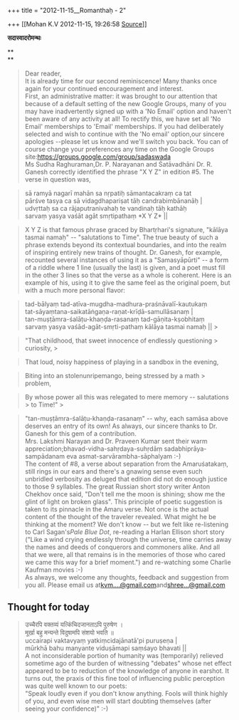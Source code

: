 +++
title = "2012-11-15__Romanthaḥ - 2"

+++
[[Mohan K.V	2012-11-15, 19:26:58 [Source](https://groups.google.com/g/sadaswada/c/qlrSksOjaaU)]]



**सदास्वादरोमन्थः**

**  
**

> Dear reader,  
> It is already time for our second reminiscence! Many thanks once again for your continued encouragement and interest.  
> First, an administrative matter: it was brought to our attention that because of a default setting of the new Google Groups, many of you may have inadvertently signed up with a 'No Email' option and haven't been aware of any activity at all! To rectify this, we have set all 'No Email' memberships to 'Email' memberships. If you had deliberately selected and wish to continue with the 'No email' option,our sincere apologies --please let us know and we'll switch you back. You can of course change your preferences any time on the Google Groups site:<https://groups.google.com/group/sadaswada>  
> Ms Sudha Raghuraman,Dr. P. Narayanan and Śatāvadhāni Dr. R. Ganesh correctly identified the phrase "X Y Z" in edition #5. The verse in question was,

> sā ramyā nagarī mahān sa nṛpatiḥ sāmantacakraṃ ca tat  
> pārśve tasya ca sā vidagdhapariṣat tāḥ candrabimbānanāḥ \|  
> udvṛttaḥ sa ca rājaputranivahaḥ te vandinaḥ tāḥ kathāḥ  
> sarvaṃ yasya vaśāt agāt smṛtipathaṃ \*X Y Z\* \|\|

> X Y Z is that famous phrase graced by Bhartṛhari's signature, "kālāya tasmai namaḥ" -- "salutations to Time". The true beauty of such a phrase extends beyond its contextual boundaries, and into the realm of inspiring entirely new trains of thought. Dr. Ganesh, for example, recounted several instances of using it as a "Samasyāpūrti" -- a form of a riddle where 1 line (usually the last) is given, and a poet must fill in the other 3 lines so that the verse as a whole is coherent. Here is an example of his, using it to give the same feel as the original poem, but with a much more personal flavor:

> tad-bālyaṃ tad-atīva-mugdha-madhura-praśnāvalī-kautukaṃ  
> tat-sāyaṃtana-saikatāṅgaṇa-raṇat-krīḍā-samullāsanaṃ \|  
> tan-muṣṭāmra-śalāṭu-khaṇḍa-rasanaṃ tad-gāṇita-kṣobhitaṃ  
> sarvaṃ yasya vaśād-agāt-smṛti-pathaṃ kālāya tasmai namaḥ \|\| > 
 
 
 
 
> "That childhood, that sweet innocence of endlessly questioning > curiosity, > 
 
> That loud, noisy happiness of playing in a sandbox in the evening,
 
 
> Biting into an stolenunripemango, being stressed by a math > problem,
 
 
> By whose power all this was relegated to mere memory -- salutations > to Time!" > 
 
 
 

> "tan-muṣṭāmra-śalāṭu-khaṇḍa-rasanaṃ" -- why, each samāsa above deserves an entry of its own! As always, our sincere thanks to Dr. Ganesh for this gem of a contribution.  
> Mrs. Lakshmi Narayan and Dr. Praveen Kumar sent their warm appreciation;bhavad-vidha-sahṛdaya-suhṛdāṃ sadabhiprāya-sampādanam eva asmat-sarvārambha-sāphalyam :-)  
> The content of #8, a verse about separation from the Amaruśatakaṃ, still rings in our ears and there's a gnawing sense even such unbridled verbosity as deluged that edition did not do enough justice to those 9 syllables. The great Russian short story writer Anton Chekhov once said, "Don't tell me the moon is shining; show me the glint of light on broken glass". This principle of poetic suggestion is taken to its pinnacle in the Amaru verse. Not once is the actual content of the thought of the traveler revealed. What might he be thinking at the moment? We don't know -- but we felt like re-listening to Carl Sagan's*Pale Blue Dot*, re-reading a Harlan Ellison short story ("Like a wind crying endlessly through the universe, time carries away the names and deeds of conquerors and commoners alike. And all that we were, all that remains is in the memories of those who cared we came this way for a brief moment.") and re-watching some Charlie Kaufman movies :-)  
> As always, we welcome any thoughts, feedback and suggestion from you all. Please email us at[kvm....@gmail.com]()and[shree...@gmail.com]() 

## Thought for today

  

> उच्चैरपि वक्तव्यं यत्किंचिदजानताऽपि पुरुषेण ।  
> मूर्खा बहु मन्यन्ते विदुषामपि संशयो भवति ॥  
> uccairapi vaktavyaṃ yatkiṃcidajānatā'pi puruṣeṇa \|  
> mūrkhā bahu manyante viduṣāmapi saṃśayo bhavati \|\|  
> A not inconsiderable portion of humanity was (temporarily) relieved sometime ago of the burden of witnessing "debates" whose net effect appeared to be to reduction of the knowledge of anyone in earshot. It turns out, the praxis of this fine tool of influencing public perception was quite well known to our poets:  
> "Speak loudly even if you don't know anything. Fools will think highly of you, and even wise men will start doubting themselves (after seeing your confidence)" :-) 

